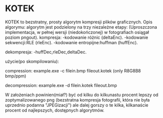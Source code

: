 # KOTEK
KOTEK to bezstratny, prosty algorytm kompresji plików graficznych.
Opis algorymu: algorytm jest podzielony na trzy niezależne etapy:
(Uproszczona implementacja, w pełnej wersji (niedokończonej) w fotografiach osiągał poziom pngout).
kompresja:
-kodowanie różnic (deltaEnc).
-kodowanie sekwencji:RLE (rleEnc).
-kodowanie entropijne:huffman (huffEnc).

dekompresja:
-huffDec,rleDec,deltaDec.

użycie(po skompilowaniu): 

compression: example.exe -c filein.bmp fileout.kotek
(only R8G8B8 bmp/ppm)

decompression: example.exe -d filein.kotek fileout.bmp 

W założeniach powinien(miał?) być od kilku do kilkunastu procent lepszy od zoptymalizowanego png (bezstratna kompresja fotografii, która nie była uprzednio podanna "JPEGizacji") ale dalej gorszy o te kilka, kilkanaście procent od najlepszych, dostępnych algorytmów.
